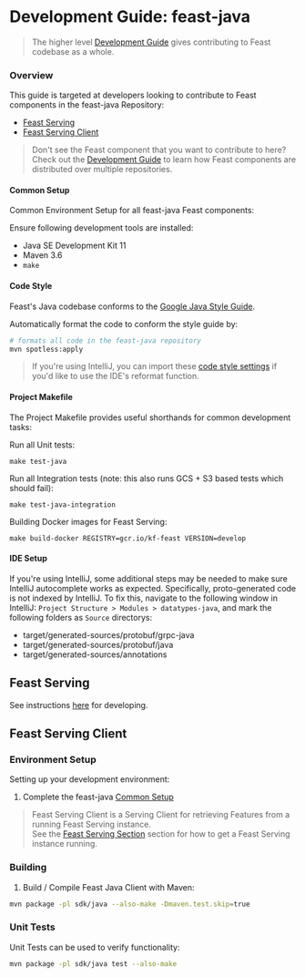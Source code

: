 # Development Guide: feast-java
> The higher level [Development Guide](https://docs.feast.dev/v/master/project/development-guide)
> gives contributing to Feast codebase as a whole.

### Overview
This guide is targeted at developers looking to contribute to Feast components in
the feast-java Repository:
- [Feast Serving](#feast-serving)
- [Feast Serving Client](#feast-serving-client)

> Don't see the Feast component that you want to contribute to here?  
> Check out the [Development Guide](https://docs.feast.dev/v/master/project/development-guide)
> to learn how Feast components are distributed over multiple repositories.

#### Common Setup
Common Environment Setup for all feast-java Feast components:

Ensure following development tools are installed:
- Java SE Development Kit 11
- Maven 3.6
- `make`

#### Code Style
Feast's Java codebase conforms to the [Google Java Style Guide](https://google.github.io/styleguide/javaguide.html).

Automatically format the code to conform the style guide by:

```sh
# formats all code in the feast-java repository
mvn spotless:apply
```

> If you're using IntelliJ, you can import these [code style settings](https://github.com/google/styleguide/blob/gh-pages/intellij-java-google-style.xml)
> if you'd like to use the IDE's reformat function.

#### Project Makefile
The Project Makefile provides useful shorthands for common development tasks:


Run all Unit tests:
```
make test-java
```

Run all Integration tests (note: this also runs GCS + S3 based tests which should fail):
```
make test-java-integration
```

Building Docker images for Feast Serving:
```
make build-docker REGISTRY=gcr.io/kf-feast VERSION=develop
```


#### IDE Setup
If you're using IntelliJ, some additional steps may be needed to make sure IntelliJ autocomplete works as expected.
Specifically, proto-generated code is not indexed by IntelliJ. To fix this, navigate to the following window in IntelliJ:
`Project Structure > Modules > datatypes-java`, and mark the following folders as `Source` directorys:
- target/generated-sources/protobuf/grpc-java
- target/generated-sources/protobuf/java
- target/generated-sources/annotations

## Feast Serving
See instructions [here](serving/README.md) for developing.

## Feast Serving Client
### Environment Setup
Setting up your development environment:
1. Complete the feast-java [Common Setup](#common-setup)

> Feast Serving Client is a Serving Client for retrieving Features from a running Feast Serving instance.  
> See the [Feast Serving Section](#feast-serving) section for how to get a Feast Serving instance running.

### Building
1. Build / Compile Feast Java Client with Maven:

```sh
mvn package -pl sdk/java --also-make -Dmaven.test.skip=true
```

### Unit Tests
Unit Tests can be used to verify functionality:

```sh
mvn package -pl sdk/java test --also-make
```
